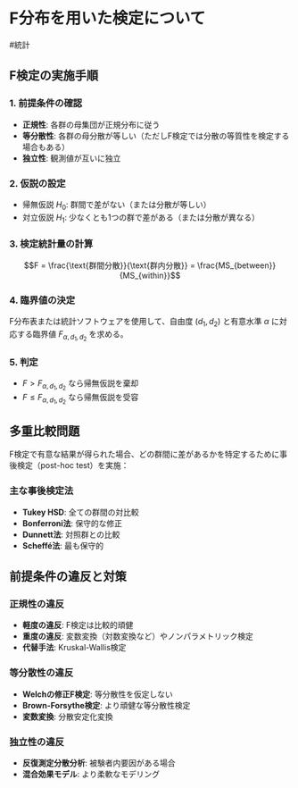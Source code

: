 # F分布を用いた検定について

#統計

## F検定の実施手順

### 1. 前提条件の確認
- **正規性**: 各群の母集団が正規分布に従う
- **等分散性**: 各群の母分散が等しい（ただしF検定では分散の等質性を検定する場合もある）
- **独立性**: 観測値が互いに独立

### 2. 仮説の設定
- 帰無仮説 $H_0$: 群間で差がない（または分散が等しい）
- 対立仮説 $H_1$: 少なくとも1つの群で差がある（または分散が異なる）

### 3. 検定統計量の計算
$$F = \frac{\text{群間分散}}{\text{群内分散}} = \frac{MS_{between}}{MS_{within}}$$

### 4. 臨界値の決定
F分布表または統計ソフトウェアを使用して、自由度 $(d_1, d_2)$ と有意水準 $\alpha$ に対応する臨界値 $F_{\alpha, d_1, d_2}$ を求める。

### 5. 判定
- $F > F_{\alpha, d_1, d_2}$ なら帰無仮説を棄却
- $F \leq F_{\alpha, d_1, d_2}$ なら帰無仮説を受容
## 多重比較問題

F検定で有意な結果が得られた場合、どの群間に差があるかを特定するために事後検定（post-hoc test）を実施：

### 主な事後検定法
- **Tukey HSD**: 全ての群間の対比較
- **Bonferroni法**: 保守的な修正
- **Dunnett法**: 対照群との比較
- **Scheffé法**: 最も保守的

## 前提条件の違反と対策

### 正規性の違反
- **軽度の違反**: F検定は比較的頑健
- **重度の違反**: 変数変換（対数変換など）やノンパラメトリック検定
- **代替手法**: Kruskal-Wallis検定

### 等分散性の違反
- **Welchの修正F検定**: 等分散性を仮定しない
- **Brown-Forsythe検定**: より頑健な等分散性検定
- **変数変換**: 分散安定化変換

### 独立性の違反
- **反復測定分散分析**: 被験者内要因がある場合
- **混合効果モデル**: より柔軟なモデリング
